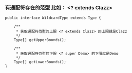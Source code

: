 ### 有通配符存在的范型 比如： <? extends Clazz> 

```
public interface WildcardType extends Type {

    /**
     * 获取通配符范型的上限 <? extends Clazz> 的上限就是Clazz
     */
    Type[] getUpperBounds();

    /**
     * 获取通配符范型的下限 <? super Demo> 的下限就是Demo
     */
    Type[] getLowerBounds();
}
```


